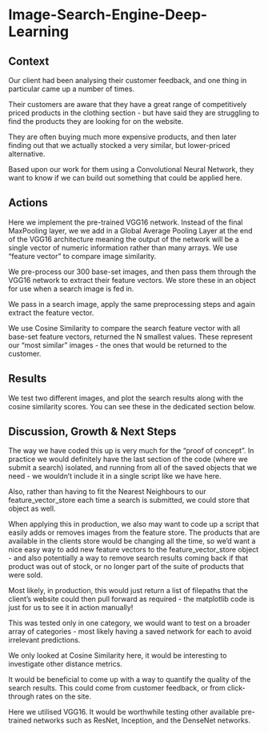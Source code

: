# Image-Search-Engine-Deep-Learning

## Context
Our client had been analysing their customer feedback, and one thing in particular came up a number of times.

Their customers are aware that they have a great range of competitively priced products in the clothing section - but have said they are struggling to find the products they are looking for on the website.

They are often buying much more expensive products, and then later finding out that we actually stocked a very similar, but lower-priced alternative.

Based upon our work for them using a Convolutional Neural Network, they want to know if we can build out something that could be applied here.

## Actions
Here we implement the pre-trained VGG16 network. Instead of the final MaxPooling layer, we we add in a Global Average Pooling Layer at the end of the VGG16 architecture meaning the output of the network will be a single vector of numeric information rather than many arrays. We use “feature vector” to compare image similarity.

We pre-process our 300 base-set images, and then pass them through the VGG16 network to extract their feature vectors. We store these in an object for use when a search image is fed in.

We pass in a search image, apply the same preprocessing steps and again extract the feature vector.

We use Cosine Similarity to compare the search feature vector with all base-set feature vectors, returned the N smallest values. These represent our “most similar” images - the ones that would be returned to the customer.

## Results
We test two different images, and plot the search results along with the cosine similarity scores. You can see these in the dedicated section below.

## Discussion, Growth & Next Steps
The way we have coded this up is very much for the “proof of concept”. In practice we would definitely have the last section of the code (where we submit a search) isolated, and running from all of the saved objects that we need - we wouldn’t include it in a single script like we have here.

Also, rather than having to fit the Nearest Neighbours to our feature_vector_store each time a search is submitted, we could store that object as well.

When applying this in production, we also may want to code up a script that easily adds or removes images from the feature store. The products that are available in the clients store would be changing all the time, so we’d want a nice easy way to add new feature vectors to the feature_vector_store object - and also potentially a way to remove search results coming back if that product was out of stock, or no longer part of the suite of products that were sold.

Most likely, in production, this would just return a list of filepaths that the client’s website could then pull forward as required - the matplotlib code is just for us to see it in action manually!

This was tested only in one category, we would want to test on a broader array of categories - most likely having a saved network for each to avoid irrelevant predictions.

We only looked at Cosine Similarity here, it would be interesting to investigate other distance metrics.

It would be beneficial to come up with a way to quantify the quality of the search results. This could come from customer feedback, or from click-through rates on the site.

Here we utilised VGG16. It would be worthwhile testing other available pre-trained networks such as ResNet, Inception, and the DenseNet networks.


